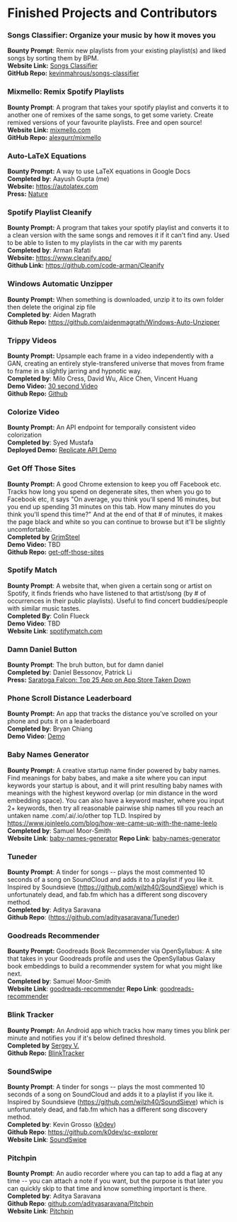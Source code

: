 # Finished Projects and Contributors

### Songs Classifier: Organize your music by how it moves you

**Bounty Prompt**: Remix new playlists from your existing playlist(s) and liked songs by sorting them by BPM.  </br>
**Website Link:** [Songs Classifier](https://songs-classifier.netlify.app/) </br>
**GitHub Repo:** [kevinmahrous/songs-classifier](https://github.com/kevinmahrous/songs-classifier)

### Mixmello: Remix Spotify Playlists

**Bounty Prompt**: A program that takes your spotify playlist and converts it to another one of remixes of the same songs, to get some variety. Create remixed versions of your favourite playlists. Free and open source! </br>
**Website Link:** [mixmello.com](https://www.mixmello.com) </br>
**GitHub Repo:** [alexgurr/mixmello](https://github.com/alexgurr/mixmello)

### Auto-LaTeX Equations

**Bounty Prompt:** A way to use LaTeX equations in Google Docs </br>
**Completed by**: Aayush Gupta (me) </br>
**Website:** https://autolatex.com </br>
**Press:** [Nature](https://www.nature.com/articles/d41586-019-01796-1)

### Spotify Playlist Cleanify

**Bounty Prompt:** A program that takes your spotify playlist and converts it to a clean version with the same songs and removes it if it can't find any. Used to be able to listen to my playlists in the car with my parents </br>
**Completed by**: Arman Rafati</br>
**Website:** https://www.cleanify.app/ </br>
**Github Link:** https://github.com/code-arman/Cleanify

### Windows Automatic Unzipper

**Bounty Prompt:** When something is downloaded, unzip it to its own folder then delete the original zip file </br>
**Completed by**: Aiden Magrath</br>
**Github Repo:** https://github.com/aidenmagrath/Windows-Auto-Unzipper

### Trippy Videos

**Bounty Prompt:** Upsample each frame in a video independently with a GAN, creating an entirely style-transfered universe that moves from frame to frame in a slightly jarring and hypnotic way. </br>
**Completed by**: Milo Cress, David Wu, Alice Chen, Vincent Huang </br>
**Demo Video:** [30 second Video](https://streamable.com/e/dow82b) </br>
**Github Repo:** [Github](https://github.com/zephyrys/stylish-flask-backend)

### Colorize Video

**Bounty Prompt:** An API endpoint for temporally consistent video colorization</br>
**Completed by**: Syed Mustafa</br>
**Deployed Demo:** [Replicate API Demo](https://replicate.com/cudanexus/debvc)</br>

### Get Off Those Sites

**Bounty Prompt:** A good Chrome extension to keep you off Facebook etc. Tracks how long you spend on degenerate sites, then when you go to Facebook etc, it says "On average, you think you'll spend 16 minutes, but you end up spending 31 minutes on this tab. How many minutes do you think you'll spend this time?" And at the end of that # of minutes, it makes the page black and white so you can continue to browse but it'll be slightly uncomfortable. </br>
**Completed by** [GrimSteel](github.com/grimsteel) </br>
**Demo Video:** TBD </br>
**Github Repo:** [get-off-those-sites](https://github.com/grimsteel/get-off-those-sites/) </br>

### Spotify Match

**Bounty Prompt**: A website that, when given a certain song or artist on Spotify, it finds friends who have listened to that artist/song (by # of occurrences in their public playlists). Useful to find concert buddies/people with similar music tastes. </br>
**Completed By**: Colin Flueck </br>
**Demo Video**: TBD </br>
**Website Link**: [spotifymatch.com](https://spotifymatch.com)

### Damn Daniel Button

**Bounty Prompt**: The bruh button, but for damn daniel </br>
**Completed by**: Daniel Bessonov, Patrick Li </br>
**Press:** [Saratoga Falcon: Top 25 App on App Store Taken Down](https://www.saratogafalcon.org/content/students%E2%80%99-top-25-app-taken-down-after-%E2%80%98damn-daniel%E2%80%99-lawyers-threaten-legal-action)

### Phone Scroll Distance Leaderboard

**Bounty Prompt:** An app that tracks the distance you've scrolled on your phone and puts it on a leaderboard </br>
**Completed by**: Bryan Chiang </br>
**Demo Video**: [Demo](https://i.imgur.com/9VCWd7l.mp4)

### Baby Names Generator

**Bounty Prompt:** A creative startup name finder powered by baby names. Find meanings for baby babes, and make a site where you can input keywords your startup is about, and it will print resulting baby names with meanings with the highest keyword overlap (or min distance in the word embedding space). You can also have a keyword masher, where you input 2+ keywords, then try all reasonable pairwise ship names till you reach an untaken name .com/.ai/.io/other top TLD.
Inspired by https://www.joinleelo.com/blog/how-we-came-up-with-the-name-leelo </br>
**Completed by**: Samuel Moor-Smith </br>
**Website Link**: [baby-names-generator](https://baby-names-generator.vercel.app)
**Repo Link**: [baby-names-generator](https://github.com/SamuelMoor-Smith/baby-names-generator)
 
### Tuneder

**Bounty Prompt**: A tinder for songs -- plays the most commented 10 seconds of a song on SoundCloud and adds it to a playlist if you like it. Inspired by Soundsieve (https://github.com/wilzh40/SoundSieve) which is unfortunately dead, and fab.fm which has a different song discovery method. </br>
**Completed by**: Aditya Saravana </br>
**Github Repo**: (https://github.com/adityasaravana/Tuneder)

### Goodreads Recommender

**Bounty Prompt:** Goodreads Book Recommender via OpenSyllabus: A site that takes in your Goodreads profile and uses the OpenSyllabus Galaxy book embeddings to build a recommender system for what you might like next. </br>
**Completed by**: Samuel Moor-Smith </br>
**Website Link**: [goodreads-recommender](https://goodreads-recommender.vercel.app/)
**Repo Link**: [goodreads-recommender](https://github.com/SamuelMoor-Smith/goodreads-recommender)

### Blink Tracker

**Bounty Prompt:** An Android app which tracks how many times you blink per minute and notifies you if it's below defined threshold. </br>
**Completed by** [Sergey V.](https://github.com/djkovrik) </br>
**Github Repo:** [BlinkTracker](https://github.com/djkovrik/BlinkTracker) </br>

### SoundSwipe

**Bounty Prompt**: A tinder for songs -- plays the most commented 10 seconds of a song on SoundCloud and adds it to a playlist if you like it. Inspired by Soundsieve (https://github.com/wilzh40/SoundSieve) which is unfortunately dead, and fab.fm which has a different song discovery method.</br>
**Completed by**: Kevin Grosso ([k0dev](https://github.com/k0dev))</br>
**Github Repo**: https://github.com/k0dev/sc-explorer</br>
**Website Link**: [SoundSwipe](http://soundswipe.org)</br>

### Pitchpin

**Bounty Prompt**: An audio recorder where you can tap to add a flag at any time -- you can attach a note if you want, but the purpose is that later you can quickly skip to that time and know something important is there. </br>
**Completed by**: Aditya Saravana </br>
**Github Repo**: [github.com/adityasaravana/Pitchpin](https://github.com/adityasaravana/Pitchpin)<br>
**Website Link**: <a href="https://adityasaravana.github.io/pitchpin-site/">Pitchpin</a>
